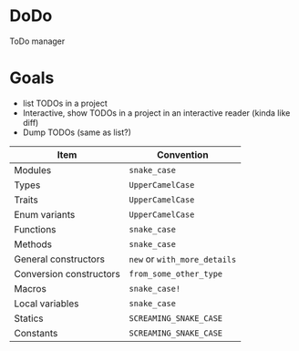 # DoDo

ToDo manager

# Goals

* list TODOs in a project
* Interactive, show TODOs in a project in an interactive reader (kinda like
  diff)
* Dump TODOs (same as list?)

| Item                    | Convention                   |
|-------------------------|------------------------------|
| Modules                 | `snake_case`                 |
| Types                   | `UpperCamelCase`             |
| Traits                  | `UpperCamelCase`             |
| Enum variants           | `UpperCamelCase`             |
| Functions               | `snake_case`                 |
| Methods                 | `snake_case`                 |
| General constructors    | `new` or `with_more_details` |
| Conversion constructors | `from_some_other_type`       |
| Macros                  | `snake_case!`                |
| Local variables         | `snake_case`                 |
| Statics                 | `SCREAMING_SNAKE_CASE`       |
| Constants               | `SCREAMING_SNAKE_CASE`       |
